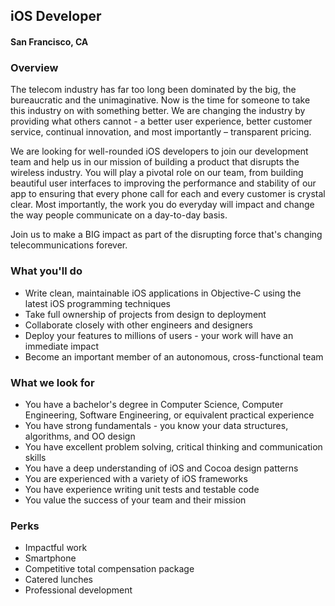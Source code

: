 ## iOS Developer
#### San Francisco, CA

### Overview
The telecom industry has far too long been dominated by the big, the bureaucratic and the unimaginative. Now is the time for someone to take this industry on with something better.
We are changing the industry by providing what others cannot - a better user experience, better customer service, continual innovation, and most importantly – transparent pricing.

We are looking for well-rounded iOS developers to join our development team and help us in our mission of building a product that disrupts the wireless industry. You will play a pivotal role on our team, from building beautiful user interfaces to improving the performance and stability of our app to ensuring that every phone call for each and every customer is crystal clear. Most importantly, the work you do everyday will impact and change the way people communicate on a day-to-day basis.

Join us to make a BIG impact as part of the disrupting force that's changing telecommunications forever.

### What you'll do
+	Write clean, maintainable iOS applications in Objective-C using the latest iOS programming techniques
+	Take full ownership of projects from design to deployment
+	Collaborate closely with other engineers and designers
+	Deploy your features to millions of users - your work will have an immediate impact
+	Become an important member of an autonomous, cross-functional team

### What we look for
+	You have a bachelor's degree in Computer Science, Computer Engineering, Software Engineering, or equivalent practical experience
+	You have strong fundamentals - you know your data structures, algorithms, and OO design
+	You have excellent problem solving, critical thinking and communication skills
+	You have a deep understanding of iOS and Cocoa design patterns
+	You are experienced with a variety of iOS frameworks
+	You have experience writing unit tests and testable code
+	You value the success of your team and their mission

### Perks
+	Impactful work
+	Smartphone
+	Competitive total compensation package
+	Catered lunches
+	Professional development
